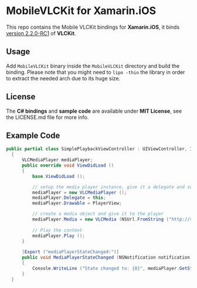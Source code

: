 # MobileVLCKit for Xamarin.iOS
This repo contains the Mobile VLCKit bindings for **Xamarin.iOS**, it binds [version 2.2.0-RC1](http://get.videolan.org/vlc-iOS/2.3.0/MobileVLCKit-2.2.0-rc1-binary.zip) of **VLCKit**.

## Usage

Add `MobileVLCKit` binary inside the `MobileVLCKit` directory and build the binding. Please note that you might need to `lipo -thin` the library in order to extract the needed arch due to its huge size. 

## License

The **C# bindings** and **sample code** are available under **MIT License**, see the LICENSE.md file for more info.

## Example Code

  ```csharp
  public partial class SimplePlaybackViewController : UIViewController, IVLCMediaPlayerDelegate
	{
		VLCMediaPlayer mediaPlayer;
		public override void ViewDidLoad ()
		{
			base.ViewDidLoad ();

			// setup the media player instance, give it a delegate and something to draw into
			mediaPlayer = new VLCMediaPlayer ();
			mediaPlayer.Delegate = this;
			mediaPlayer.Drawable = PlayerView;

			// create a media object and give it to the player
			mediaPlayer.Media = new VLCMedia (NSUrl.FromString ("http://streams.videolan.org/streams/mp4/Mr_MrsSmith-h264_aac.mp4"));
			
			// Play the content
			mediaPlayer.Play ();
		}
		
		[Export ("mediaPlayerStateChanged:")]
		public void MediaPlayerStateChanged (NSNotification notification)
		{
			Console.WriteLine ("State changed to: {0}", mediaPlayer.GetState ());
		}
	}